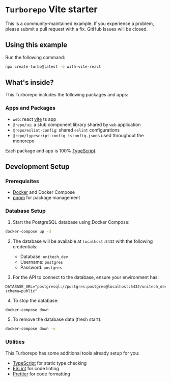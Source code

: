 # `Turborepo` Vite starter

This is a community-maintained example. If you experience a problem, please submit a pull request with a fix. GitHub Issues will be closed.

## Using this example

Run the following command:

```sh
npx create-turbo@latest -e with-vite-react
```

## What's inside?

This Turborepo includes the following packages and apps:

### Apps and Packages

- `web`: react [vite](https://vitejs.dev) ts app
- `@repo/ui`: a stub component library shared by `web` application
- `@repo/eslint-config`: shared `eslint` configurations
- `@repo/typescript-config`: `tsconfig.json`s used throughout the monorepo

Each package and app is 100% [TypeScript](https://www.typescriptlang.org/).

## Development Setup

### Prerequisites

- [Docker](https://www.docker.com/) and Docker Compose
- [pnpm](https://pnpm.io/) for package management

### Database Setup

1. Start the PostgreSQL database using Docker Compose:

```sh
docker-compose up -d
```

2. The database will be available at `localhost:5432` with the following credentials:
   - Database: `unitech_dev`
   - Username: `postgres`
   - Password: `postgres`

3. For the API to connect to the database, ensure your environment has:

```
DATABASE_URL="postgresql://postgres:postgres@localhost:5432/unitech_dev?schema=public"
```

4. To stop the database:

```sh
docker-compose down
```

5. To remove the database data (fresh start):

```sh
docker-compose down -v
```

### Utilities

This Turborepo has some additional tools already setup for you:

- [TypeScript](https://www.typescriptlang.org/) for static type checking
- [ESLint](https://eslint.org/) for code linting
- [Prettier](https://prettier.io) for code formatting
